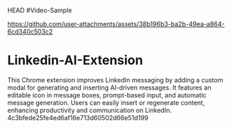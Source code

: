 HEAD
#Video-Sample
 

https://github.com/user-attachments/assets/38b196b3-ba2b-49ea-a864-6cd340c503c2




# Linkedin-AI-Extension
This Chrome extension improves LinkedIn messaging by adding a custom modal for generating and inserting AI-driven messages. It features an editable icon in message boxes, prompt-based input, and automatic message generation. Users can easily insert or regenerate content, enhancing productivity and communication on LinkedIn.
4c3bfede25fe4ed6af16e713d60502d66e51d199
